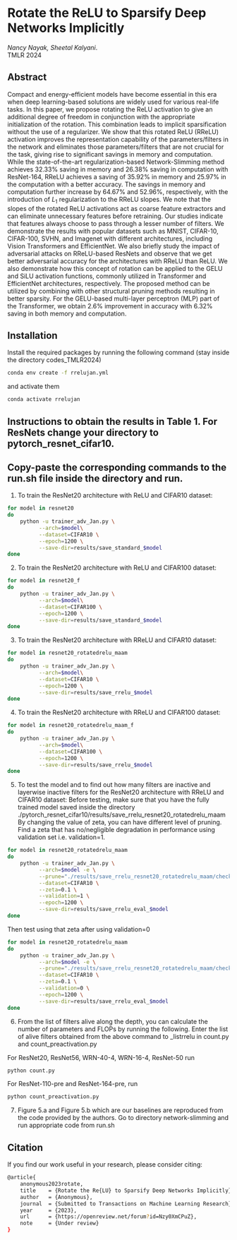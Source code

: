 Rotate the ReLU to Sparsify Deep Networks Implicitly
===============================================================================

*Nancy Nayak, Sheetal Kalyani*.\
TMLR 2024

## Abstract 
Compact and energy-efficient models have become essential in this era when deep learning-based solutions are widely used for various real-life tasks. 
In this paper, we propose rotating the ReLU activation to give an additional degree of freedom in conjunction with the appropriate initialization of 
the rotation. This combination leads to implicit sparsification without the use of a regularizer. We show that this rotated ReLU (RReLU) activation improves 
the representation capability of the parameters/filters in the network and eliminates those parameters/filters that are not crucial for the task, giving rise 
to significant savings in memory and computation. While the state-of-the-art regularization-based Network-Slimming method achieves $32.33\%$ saving in memory 
and $26.38\%$ saving in computation with ResNet-164, RReLU achieves a saving of $35.92\%$ in memory and $25.97\%$ in the computation with a better accuracy. 
The savings in memory and computation further increase by $64.67\%$ and $52.96\%$, respectively, with the introduction of $L_1$ regularization to the RReLU slopes.
We note that the slopes of the rotated ReLU activations act as coarse feature extractors and can eliminate unnecessary features before retraining. Our studies indicate 
that features always choose to pass through a lesser number of filters. We demonstrate the results with popular datasets such as MNIST, CIFAR-10, CIFAR-100, SVHN,
and Imagenet with different architectures, including Vision Transformers and EfficientNet. We also briefly study the impact of adversarial attacks on RReLU-based ResNets
and observe that we get better adversarial accuracy for the architectures with RReLU than ReLU. We also demonstrate how this concept of rotation can be applied to the GELU
and SiLU activation functions, commonly utilized in Transformer and EfficientNet architectures, respectively. The proposed method can be utilized by combining with other 
structural pruning methods resulting in better sparsity. For the GELU-based multi-layer perceptron (MLP) part of the Transformer, we obtain 2.6\% improvement in accuracy
with 6.32\% saving in both memory and computation.

## Installation 
Install the required packages by running the following command (stay inside the directory codes_TMLR2024)
``` bash
conda env create -f rrelujan.yml
```
and activate them
``` bash
conda activate rrelujan
```

## Instructions to obtain the results in Table 1. For ResNets change your directory to pytorch_resnet_cifar10.
## Copy-paste the corresponding commands to the run.sh file inside the directory and run.

1. To train the ResNet20 architecture with ReLU and CIFAR10 dataset:
``` bash
for model in resnet20
do
	python -u trainer_adv_Jan.py \
          --arch=$model\
          --dataset=CIFAR10 \
          --epoch=1200 \
          --save-dir=results/save_standard_$model
done
```
2. To train the ResNet20 architecture with ReLU and CIFAR100 dataset:
``` bash
for model in resnet20_f
do
	python -u trainer_adv_Jan.py \
          --arch=$model\
          --dataset=CIFAR100 \
          --epoch=1200 \
          --save-dir=results/save_standard_$model
done
```

3. To train the ResNet20 architecture with RReLU and CIFAR10 dataset:
``` bash
for model in resnet20_rotatedrelu_maam
do
	python -u trainer_adv_Jan.py \
          --arch=$model\
          --dataset=CIFAR10 \
          --epoch=1200 \
          --save-dir=results/save_rrelu_$model
done
```
4. To train the ResNet20 architecture with RReLU and CIFAR100 dataset:
``` bash
for model in resnet20_rotatedrelu_maam_f
do
	python -u trainer_adv_Jan.py \
          --arch=$model\
          --dataset=CIFAR100 \
          --epoch=1200 \
          --save-dir=results/save_rrelu_$model
done
```
5. To test the model and to find out how many filters are inactive and layerwise inactive filters for the ResNet20 architecture with RReLU and CIFAR10 dataset:
Before testing, make sure that you have the fully trained model saved inside the directory ./pytorch_resnet_cifar10/results/save_rrelu_resnet20_rotatedrelu_maam
By changing the value of zeta, you can have different level of pruning. 
Find a zeta that has no/negligible degradation in performance using validation set i.e. validation=1.
``` bash
for model in resnet20_rotatedrelu_maam
do
	python -u trainer_adv_Jan.py \
          --arch=$model -e \
          --prune="./results/save_rrelu_resnet20_rotatedrelu_maam/checkpoint_best.th" \
          --dataset=CIFAR10 \
          --zeta=0.1 \
          --validation=1 \
          --epoch=1200 \
          --save-dir=results/save_rrelu_eval_$model
done
```
Then test using that zeta after using validation=0
``` bash
for model in resnet20_rotatedrelu_maam
do
	python -u trainer_adv_Jan.py \
          --arch=$model -e \
          --prune="./results/save_rrelu_resnet20_rotatedrelu_maam/checkpoint_best.th" \
          --dataset=CIFAR10 \
          --zeta=0.1 \
          --validation=0 \
          --epoch=1200 \
          --save-dir=results/save_rrelu_eval_$model
done
```
6. From the list of filters alive along the depth, you can calculate the number of parameters and FLOPs by running the following. Enter the list of alive
filters obtained from the above command to _listrrelu in count.py and count_preactivation.py

For ResNet20, ResNet56, WRN-40-4, WRN-16-4, ResNet-50 run
``` bash
python count.py
```
For ResNet-110-pre and ResNet-164-pre, run
``` bash
python count_preactivation.py
```

7. Figure 5.a and Figure 5.b which are our baselines are reproduced from the code provided by the authors. 
Go to directory network-slimming and run appropriate code from run.sh

## Citation 

If you find our work useful in your research, please consider citing:

```bash
@article{
    anonymous2023rotate,
    title    = {Rotate the Re{LU} to Sparsify Deep Networks Implicitly},
    author   = {Anonymous},
    journal  = {Submitted to Transactions on Machine Learning Research},
    year     = {2023},
    url      = {https://openreview.net/forum?id=Nzy0XmCPuZ},
    note     = {Under review}
}
```
